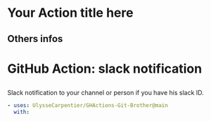 # Your Action title here

## Others infos

<!-- start branding -->
<!-- end branding -->
<!-- start title -->

# GitHub Action: slack notification

<!-- end title -->
<!-- start badges -->

## <!-- end badges -->

</div>
<!-- start description -->
Slack notification to your channel or person if you have his slack ID.

<!-- end description -->
<!-- start contents -->
<!-- end contents -->
<!-- start usage -->

```yaml
- uses: UlysseCarpentier/GHActions-Git-Brother@main
  with:
```

<!-- end usage -->
<!-- start inputs -->
<!-- end inputs -->
<!-- start outputs -->
<!-- end outputs -->
<!-- start [.github/ghadocs/examples/] -->
<!-- end [.github/ghadocs/examples/] -->

